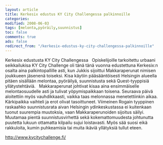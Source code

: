 ```yaml
--- 
layout: article 
title: Kerkesix edustus KY City Challengessa palkinnoille 
categories: 
modified: 2008-06-03 
tags: [melonta,pyöräily,suunnistus]
toc: false 
comments: true 
ads: false 
redirect_from: "/kerkesix-edustus-ky-city-challengessa-palkinnoille" 
--- 
```


Kerkesix edustusta KY City Challengessa   Opiskelijoille tarkoitettu
urbaani seikkailukisa KY City Challenge oli tänä tänä vuonna edustettuna
Kerkesix:n osalta aina palkintopallille asti, kun Jukkis sijoittui
Makkaraperunat nimisen joukkueen jäsenenä toiseksi. Kisa käytiin
pääsääntöisesti Helsingin alueella pitäen sisällään melontaa, pyöräilyä,
suunnistusta sekä Quest-tyyppisiä yllätystehtäviä.   Makkaraperunat
johtivat kisaa aina ensimmäiselle melontaosuudelle asti ja tulivat
yöpymispaikkaan toisena. Seuraava päivä aloitettiin myös vauhdikkaasti,
vaikka taas melonnassa menetettiinkin aikaa. Kärkipaikka vaihteli ja
erot olivat tasoittuneet. Viimeinen Rogain tyyppinen raskaahko
suunnistusrata aivan Helsingin ydinkeskustassa ei kuitenkaan tuonut
suurempia muutoksia, vaan Makkaraperunoiden sijoitus säilyi. Muutamaa
pientä suunnistusvirhettä sekä kokemattomuudesta johtunutta puutetta
lukuun ottamatta kilpailu sujui loistavasti. Myös sää suosi eikä
rakkuloita, kumin puhkeamisia tai muita ikäviä yllätyksiä tullut eteen.

<http://www.kycitychallenge.fi/>

